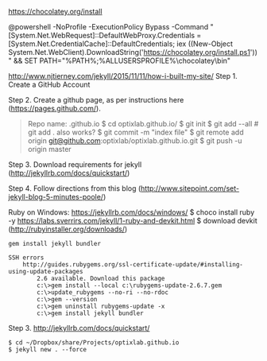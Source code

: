 



https://chocolatey.org/install

@powershell -NoProfile -ExecutionPolicy Bypass -Command "[System.Net.WebRequest]::DefaultWebProxy.Credentials = [System.Net.CredentialCache]::DefaultCredentials; iex ((New-Object System.Net.WebClient).DownloadString('https://chocolatey.org/install.ps1'))" && SET PATH="%PATH%;%ALLUSERSPROFILE%\chocolatey\bin"

http://www.njtierney.com/jekyll/2015/11/11/how-i-built-my-site/
Step 1. Create a GitHub Account

Step 2. Create a github page, as per instructions here (https://pages.github.com/).
  > Repo name: <username>.github.io
  $ cd optixlab.github.io/
  $ git init
  $ git add --all # git add . also works?
  $ git commit -m "index file"
  $ git remote add origin git@github.com:optixlab/optixlab.github.io.git
  $ git push -u origin master

Step 3. Download requirements for jekyll (http://jekyllrb.com/docs/quickstart/)

Step 4. Follow directions from this blog (http://www.sitepoint.com/set-jekyll-blog-5-minutes-poole/)

Ruby on Windows:
	https://jekyllrb.com/docs/windows/
		$ choco install ruby -y
	https://labs.sverrirs.com/jekyll/1-ruby-and-devkit.html
		$ download devkit (http://rubyinstaller.org/downloads/)

	gem install jekyll bundler

	SSH errors
		http://guides.rubygems.org/ssl-certificate-update/#installing-using-update-packages
			2.6 available. Download this package
			c:\>gem install --local c:\rubygems-update-2.6.7.gem
			c:\>update_rubygems --no-ri --no-rdoc
			c:\>gem --version
			c:\>gem uninstall rubygems-update -x
			c:\>gem install jekyll bundler

Step 3.
	http://jekyllrb.com/docs/quickstart/

	$ cd ~/Dropbox/share/Projects/optixlab.github.io
	$ jekyll new . --force
